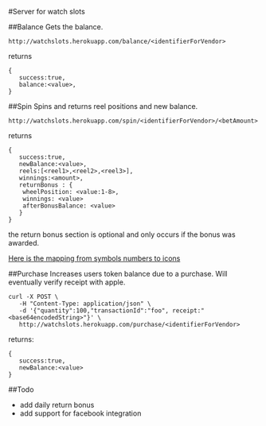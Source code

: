 #Server for watch slots

##Balance
Gets the balance.

    http://watchslots.herokuapp.com/balance/<identifierForVendor>
returns

    {
       success:true,
       balance:<value>,
    }

##Spin
Spins and returns reel positions and new balance.

    http://watchslots.herokuapp.com/spin/<identifierForVendor>/<betAmount>
returns

    {
       success:true,
       newBalance:<value>,
       reels:[<reel1>,<reel2>,<reel3>],
       winnings:<amount>,
       returnBonus : {
        wheelPosition: <value:1-8>,
        winnings: <value>
        afterBonusBalance: <value>
       }
    }

the return bonus section is optional and only occurs if the bonus was awarded.

[Here is the mapping from symbols numbers to icons](https://docs.google.com/spreadsheets/d/1EIwJ8qcnRFuYcc4vK6XQ0hKZy5CotDUIP71k2GfzZNE/edit#gid=0)

##Purchase
Increases users token balance due to a purchase. Will eventually verify receipt with apple.

    curl -X POST \
       -H "Content-Type: application/json" \
       -d '{"quantity":100,"transactionId":"foo", receipt:"<base64encodedString>"}' \
       http://watchslots.herokuapp.com/purchase/<identifierForVendor>

returns:

    {
       success:true,
       newBalance:<value>
    }

##Todo

* add daily return bonus
* add support for facebook integration

